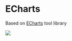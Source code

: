 # ECharts
Based on [ECharts](https://ecomfe.github.io/echarts-doc/public/en/index.html) tool library

[![](https://img.shields.io/badge/.Net%20Standard%20-2.0-brightgreen.svg)](https://docs.microsoft.com/en-us/dotnet/standard/net-standard) 

